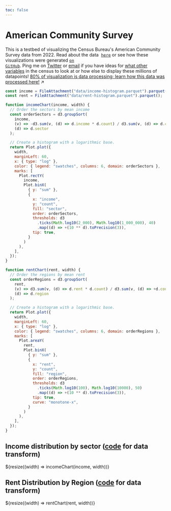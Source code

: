 ```yaml
---
toc: false
---
```


# American Community Survey

This is a testbed of visualizing the Census Bureau's American Community Survey data from 2022. Read about the data &nbsp;<a href="https://www.census.gov/programs-surveys/acs/data.html"><code style="font-size: 90%;">here</code></a> or see how these visualizations were generated <a href="https://github.com/jaanli/american-community-survey/"><code style="font-size: 90%;">on GitHub</code></a>. Ping me on <a href="https://twitter.com/thejaan">Twitter</a> or <a href="mailto:jaan.li@jaan.li">email</a> if you have ideas for <a href="https://github.com/jaanli/exploring_american_community_survey_data/tree/main?tab=readme-ov-file#types-of-data-available-for-every-person-who-responded-to-the-american-community-survey">what other variables</a> in the census to look at or how else to display these millions of datapoints!
<a href="https://github.com/jaanli/exploring_american_community_survey_data/" target="_blank">80% of visualization is data processing; learn how this data was processed here!<span style="display: inline-block; margin-left: 0.25rem;">↗︎</span></a>

```js
const income = FileAttachment("data/income-histogram.parquet").parquet();
const rent = FileAttachment("data/rent-histogram.parquet").parquet();
```

```js
function incomeChart(income, width) {
  // Order the sectors by mean income
  const orderSectors = d3.groupSort(
    income,
    (v) => -d3.sum(v, (d) => d.income * d.count) / d3.sum(v, (d) => d.count),
    (d) => d.sector
  );

  // Create a histogram with a logarithmic base.
  return Plot.plot({
    width,
    marginLeft: 60,
    x: { type: "log" },
    color: { legend: "swatches", columns: 6, domain: orderSectors },
    marks: [
      Plot.rectY(
        income,
        Plot.binX(
          { y: "sum" },
          {
            x: "income",
            y: "count",
            fill: "sector",
            order: orderSectors,
            thresholds: d3
              .ticks(Math.log10(2_000), Math.log10(1_000_000), 40)
              .map((d) => +(10 ** d).toPrecision(3)),
            tip: true,
          }
        )
      ),
    ],
  });
}
```

```js
function rentChart(rent, width) {
  // Order the regions by mean rent
  const orderRegions = d3.groupSort(
    rent,
    (v) => d3.sum(v, (d) => d.rent * d.count) / d3.sum(v, (d) => +d.count),
    (d) => d.region
  );

  // Create a histogram with a logarithmic base.
  return Plot.plot({
    width,
    marginLeft: 60,
    x: { type: "log" },
    color: { legend: "swatches", columns: 6, domain: orderRegions },
    marks: [
      Plot.areaY(
        rent,
        Plot.binX(
          { y: "sum" },
          {
            x: "rent",
            y: "count",
            fill: "region",
            order: orderRegions,
            thresholds: d3
              .ticks(Math.log10(100), Math.log10(10000), 50)
              .map((d) => +(10 ** d).toPrecision(3)),
            tip: true,
            curve: "monotone-x",
          }
        )
      ),
    ],
  });
}
```

<div class="grid grid-cols-2" style="grid-auto-rows: 504px;">
  <div class="card">
    <h2>Income distribution by sector (<a href="https://github.com/jaanli/exploring_american_community_survey_data/blob/main/american_community_survey/models/public_use_microdata_sample/income-histogram-with-sector.sql">code</a> for data transform)</h2>
    ${resize((width) => incomeChart(income, width))}
  </div>
  <div class="card">
    <h2>Rent Distribution by Region (<a href="https://github.com/jaanli/exploring_american_community_survey_data/blob/main/american_community_survey/models/public_use_microdata_sample/household-histogram-with-region.sql">code</a> for data transform)</h2>
    ${resize((width) => rentChart(rent, width))}
  </div>
</div>
